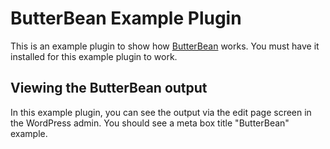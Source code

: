 # ButterBean Example Plugin

This is an example plugin to show how [ButterBean](https://github.com/justintadlock/butterbean) works.  You must have it installed for this example plugin to work.

## Viewing the ButterBean output

In this example plugin, you can see the output via the edit page screen in the WordPress admin.  You should see a meta box title "ButterBean" example.
